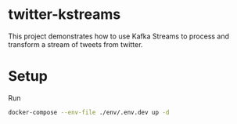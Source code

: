 # twitter-kstreams
This project demonstrates how to use Kafka Streams to process and transform a stream of tweets from twitter.

# Setup

Run
```bash
docker-compose --env-file ./env/.env.dev up -d
```